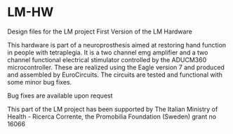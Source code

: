 # LM-HW
Design files for the LM project
First Version of the LM Hardware

This hardware is part of a neuroprosthesis aimed at restoring hand function in people with tetraplegia.
It is a two channel emg amplifier and a two channel functional electrical stimulator controlled by the ADUCM360 microcontroller.
These are realized using the Eagle version 7 and produced and assembled by EuroCircuits.
The circuits are tested and functional with some minor bug fixes. 

Bug fixes are available upon request


This part of the LM project has been supported by  The Italian Ministry of Health - Ricerca Corrente, the Promobilia Foundation (Sweden) grant no 16066
